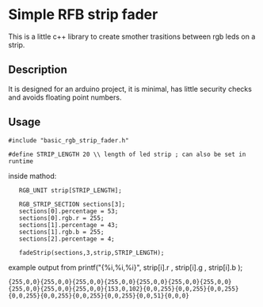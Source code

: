 # Simple RFB strip fader
This is a little c++ library to create smother trasitions between rgb leds on a strip.

## Description
It is designed for an arduino project, it is minimal, has little security checks and avoids floating point numbers.

## Usage
 ```
#include "basic_rgb_strip_fader.h"

#define STRIP_LENGTH 20 \\ length of led strip ; can also be set in runtime
```
inside mathod:
 ```
    RGB_UNIT strip[STRIP_LENGTH];

    RGB_STRIP_SECTION sections[3];
    sections[0].percentage = 53;
    sections[0].rgb.r = 255;
    sections[1].percentage = 43;
    sections[1].rgb.b = 255;
    sections[2].percentage = 4;

    fadeStrip(sections,3,strip,STRIP_LENGTH);
```
example output from printf("{%i,%i,%i}", strip[i].r , strip[i].g , strip[i].b );

```
{255,0,0}{255,0,0}{255,0,0}{255,0,0}{255,0,0}{255,0,0}{255,0,0}{255,0,0}{255,0,0}{255,0,0}{153,0,102}{0,0,255}{0,0,255}{0,0,255}{0,0,255}{0,0,255}{0,0,255}{0,0,255}{0,0,51}{0,0,0}
```
